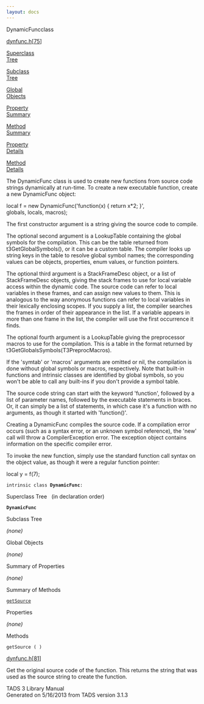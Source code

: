 ```yaml
---
layout: docs
---
```

<span class="title">DynamicFunc</span><span class="type">class</span>

[dynfunc.h](../file/dynfunc.h.html)\[[75](../source/dynfunc.h.html#75)\]

[Superclass  
Tree](#_SuperClassTree_)

[Subclass  
Tree](#_SubClassTree_)

[Global  
Objects](#_ObjectSummary_)

[Property  
Summary](#_PropSummary_)

[Method  
Summary](#_MethodSummary_)

[Property  
Details](#_Properties_)

[Method  
Details](#_Methods_)



The DynamicFunc class is used to create new functions from source code
strings dynamically at run-time. To create a new executable function,
create a new DynamicFunc object:

  
local f = new DynamicFunc('function(x) { return x\*2; }',  
globals, locals, macros);

The first constructor argument is a string giving the source code to
compile.

The optional second argument is a LookupTable containing the global
symbols for the compilation. This can be the table returned from
t3GetGlobalSymbols(), or it can be a custom table. The compiler looks up
string keys in the table to resolve global symbol names; the
corresponding values can be objects, properties, enum values, or
function pointers.

The optional third argument is a StackFrameDesc object, or a list of
StackFrameDesc objects, giving the stack frames to use for local
variable access within the dynamic code. The source code can refer to
local variables in these frames, and can assign new values to them. This
is analogous to the way anonymous functions can refer to local variables
in their lexically enclosing scopes. If you supply a list, the compiler
searches the frames in order of their appearance in the list. If a
variable appears in more than one frame in the list, the compiler will
use the first occurrence it finds.

The optional fourth argument is a LookupTable giving the preprocessor
macros to use for the compilation. This is a table in the format
returned by t3GetGlobalsSymbols(T3PreprocMacros).

If the 'symtab' or 'macros' arguments are omitted or nil, the
compilation is done without global symbols or macros, respectively. Note
that built-in functions and intrinsic classes are identified by global
symbols, so you won't be able to call any built-ins if you don't provide
a symbol table.

The source code string can start with the keyword 'function', followed
by a list of parameter names, followed by the executable statements in
braces. Or, it can simply be a list of statements, in which case it's a
function with no arguments, as though it started with 'function()'.

Creating a DynamicFunc compiles the source code. If a compilation error
occurs (such as a syntax error, or an unknown symbol reference), the
'new' call will throw a CompilerException error. The exception object
contains information on the specific compiler error.

To invoke the new function, simply use the standard function call syntax
on the object value, as though it were a regular function pointer:

  
local y = f(7);

`intrinsic class `**`DynamicFunc`**` : `



<span id="_SuperClassTree_"></span>



<span class="hdln">Superclass Tree</span>   (in declaration order)



**`DynamicFunc`**  
<span id="_SubClassTree_"></span>



<span class="hdln">Subclass Tree</span>  



*(none)* <span id="_ObjectSummary_"></span>



<span class="hdln">Global Objects</span>  



*(none)* <span id="_PropSummary_"></span>



<span class="hdln">Summary of Properties</span>  





*(none)* <span id="_MethodSummary_"></span>



<span class="hdln">Summary of Methods</span>  



[`getSource`](#getSource)

<span id="_Properties_"></span>



<span class="hdln">Properties</span>  



*(none)* <span id="_Methods_"></span>



<span class="hdln">Methods</span>  



<span id="getSource"></span>

`getSource ( )`

[dynfunc.h](../file/dynfunc.h.html)\[[81](../source/dynfunc.h.html#81)\]



Get the original source code of the function. This returns the string
that was used as the source string to create the function.





TADS 3 Library Manual  
Generated on 5/16/2013 from TADS version 3.1.3


